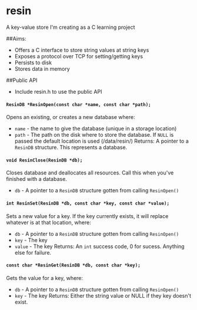 # resin
A key-value store I'm creating as a C learning project

##Aims:

* Offers a C interface to store string values at string keys
* Exposes a protocol over TCP for setting/getting keys
* Persists to disk
* Stores data in memory

##Public API

* Include resin.h to use the public API

#### `ResinDB *ResinOpen(const char *name, const char *path);`

Opens an existing, or creates a new database where:
- `name` - the name to give the database (unique in a storage location)
- `path` - The path on the disk where to store the database. If `NULL` is passed the default location is used (/data/resin/)
Returns:
A pointer to a `ResinDB` structure. This represents a database.

#### `void ResinClose(ResinDB *db);`

Closes database and deallocates all resources. Call this when you've finished with a database. 
- `db` - A pointer to a `ResinDB` structure gotten from calling `ResinOpen()`

#### `int ResinSet(ResinDB *db, const char *key, const char *value);`

Sets a new value for a key. If the key currently exists, it will replace whatever is at that location, where:
- `db` - A pointer to a `ResinDB` structure gotten from calling `ResinOpen()`
- `key` - The key
- `value` - The key
Returns:
An `int` success code, 0 for sucess. Anything else for failure.

#### `const char *ResinGet(ResinDB *db, const char *key);`

Gets the value for a key, where:
- `db` - A pointer to a `ResinDB` structure gotten from calling `ResinOpen()`
- `key` - The key
Returns:
Either the string value or NULL if they key doesn't exist.